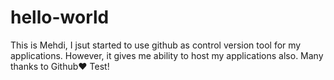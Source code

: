 # hello-world
This is Mehdi, I jsut started to use github as control version tool for my applications.
However, it gives me ability to host my applications also.
Many thanks to Github♥️
Test!

